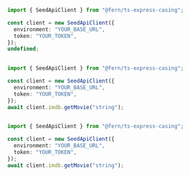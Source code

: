 ```typescript
import { SeedApiClient } from "@fern/ts-express-casing";

const client = new SeedApiClient({
  environment: "YOUR_BASE_URL",
  token: "YOUR_TOKEN",
});
undefined;
 
```                        


```typescript
import { SeedApiClient } from "@fern/ts-express-casing";

const client = new SeedApiClient({
  environment: "YOUR_BASE_URL",
  token: "YOUR_TOKEN",
});
await client.imdb.getMovie("string");
 
```                        


```typescript
import { SeedApiClient } from "@fern/ts-express-casing";

const client = new SeedApiClient({
  environment: "YOUR_BASE_URL",
  token: "YOUR_TOKEN",
});
await client.imdb.getMovie("string");
 
```                        


